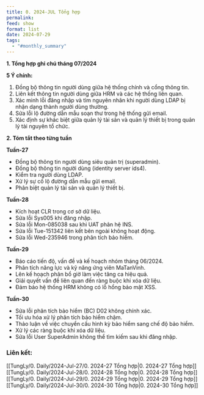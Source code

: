 ```yaml
---
title: 0. 2024-JUL Tổng hợp
permalink: 
feed: show
format: list
date: 2024-07-29
tags:
  - "#monthly_summary"
---
```

**1. Tổng hợp ghi chú tháng 07/2024**

**5 Ý chính:**

1. Đồng bộ thông tin người dùng giữa hệ thống chính và cổng thông tin.
2. Liên kết thông tin người dùng giữa HRM và các hệ thống liên quan.
3. Xác minh lỗi đăng nhập và tìm nguyên nhân khi người dùng LDAP bị nhận dạng thành người dùng thường.
4. Sửa lỗi lộ đường dẫn mẫu soạn thư trong hệ thống gửi email.
5. Xác định sự khác biệt giữa quản lý tài sản và quản lý thiết bị trong quản lý tài nguyên tổ chức.

**2. Tóm tắt theo từng tuần**

**Tuần-27**
- Đồng bộ thông tin người dùng siêu quản trị (superadmin).
- Đồng bộ thông tin người dùng (identity server ids4).
- Kiểm tra người dùng LDAP.
- Xử lý sự cố lộ đường dẫn mẫu gửi email.
- Phân biệt quản lý tài sản và quản lý thiết bị.

**Tuần-28**
- Kích hoạt CLR trong cơ sở dữ liệu.
- Sửa lỗi Sys005 khi đăng nhập.
- Sửa lỗi Mon-085038 sau khi UAT phân hệ INS.
- Sửa lỗi Tue-151342 liên kết bên ngoài không hoạt động.
- Sửa lỗi Wed-235946 trong phân tích bảo hiểm.

**Tuần-29**
- Báo cáo tiến độ, vấn đề và kế hoạch nhóm tháng 06/2024.
- Phân tích năng lực và kỹ năng ứng viên MaTanVinh.
- Lên kế hoạch phân bổ giờ làm việc tăng ca hiệu quả.
- Giải quyết vấn đề liên quan đến ràng buộc khi xóa dữ liệu.
- Đảm bảo hệ thống HRM không có lỗ hổng bảo mật XSS.

**Tuần-30**
- Sửa lỗi phân tích bảo hiểm (BC) D02 không chính xác.
- Tối ưu hóa xử lý phân tích bảo hiểm chậm.
- Thảo luận về việc chuyển cấu hình kỳ bảo hiểm sang chế độ bảo hiểm.
- Xử lý các ràng buộc khi xóa dữ liệu.
- Sửa lỗi User SuperAdmin không thể tìm kiếm sau khi đăng nhập.


### Liên kết:
[[TungLy/0. Daily/2024-Jul-27/0. 2024-27 Tổng hợp|0. 2024-27 Tổng hợp]]
[[TungLy/0. Daily/2024-Jul-28/0. 2024-28 Tổng hợp|0. 2024-28 Tổng hợp]]
[[TungLy/0. Daily/2024-Jul-29/0. 2024-29 Tổng hợp|0. 2024-29 Tổng hợp]]
[[TungLy/0. Daily/2024-Jul-30/0. 2024-30 Tổng hợp|0. 2024-30 Tổng hợp]]
